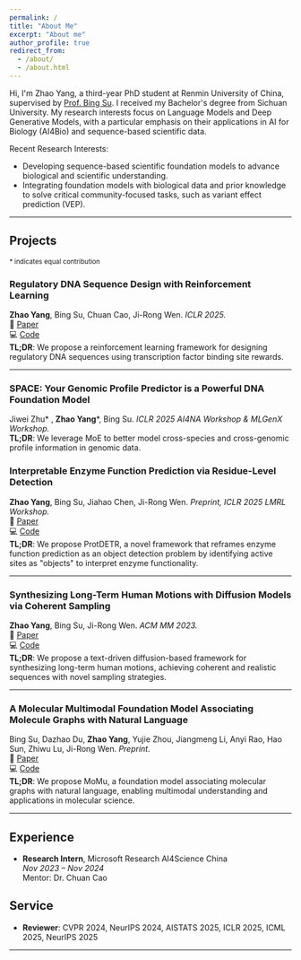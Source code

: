 ```yaml
---
permalink: /
title: "About Me"
excerpt: "About me"
author_profile: true
redirect_from: 
  - /about/
  - /about.html
---
```


Hi, I'm Zhao Yang, a third-year PhD student at Renmin University of China, supervised by [Prof. Bing Su](https://gsai.ruc.edu.cn/bingsu). I received my Bachelor's degree from Sichuan University. My research interests focus on Language Models and Deep Generative Models, with a particular emphasis on their applications in AI for Biology (AI4Bio) and sequence-based scientific data.

Recent Research Interests:
- Developing sequence-based scientific foundation models to advance biological and scientific understanding.
- Integrating foundation models with biological data and prior knowledge to solve critical community-focused tasks, such as variant effect prediction (VEP).

---

## Projects

<small>* indicates equal contribution</small>

### Regulatory DNA Sequence Design with Reinforcement Learning  
**Zhao Yang**, Bing Su, Chuan Cao, Ji-Rong Wen. *ICLR 2025.*  
📄 [Paper](https://openreview.net/pdf?id=F4IMiNhim1)  
💻 [Code](https://github.com/yangzhao1230/TACO)  
**TL;DR**: We propose a reinforcement learning framework for designing regulatory DNA sequences using transcription factor binding site rewards. 

---

### SPACE: Your Genomic Profile Predictor is a Powerful DNA Foundation Model
Jiwei Zhu\* , **Zhao Yang**\*, Bing Su. *ICLR 2025 AI4NA Workshop & MLGenX Workshop.*  
**TL;DR**:  We leverage MoE to better model cross-species and cross-genomic profile information in genomic data.

### Interpretable Enzyme Function Prediction via Residue-Level Detection  
**Zhao Yang**, Bing Su, Jiahao Chen, Ji-Rong Wen. *Preprint, ICLR 2025 LMRL Workshop.*  
📄 [Paper](https://arxiv.org/abs/2501.05644)  
💻 [Code](https://github.com/yangzhao1230/ProtDETR)  
**TL;DR**: We propose ProtDETR, a novel framework that reframes enzyme function prediction as an object detection problem by identifying active sites as "objects" to interpret enzyme functionality.

---

### Synthesizing Long-Term Human Motions with Diffusion Models via Coherent Sampling  
**Zhao Yang**, Bing Su, Ji-Rong Wen. *ACM MM 2023.*  
📄 [Paper](https://dl.acm.org/doi/10.1145/3581783.3611887)  
💻 [Code](https://github.com/yangzhao1230/PCMDM)  
**TL;DR**: We propose a text-driven diffusion-based framework for synthesizing long-term human motions, achieving coherent and realistic sequences with novel sampling strategies.

---

### A Molecular Multimodal Foundation Model Associating Molecule Graphs with Natural Language  
Bing Su, Dazhao Du, **Zhao Yang**, Yujie Zhou, Jiangmeng Li, Anyi Rao, Hao Sun, Zhiwu Lu, Ji-Rong Wen. *Preprint.*  
📄 [Paper](https://arxiv.org/abs/2209.05481)  
💻 [Code](https://github.com/ddz16/MoMu)  
**TL;DR**: We propose MoMu, a foundation model associating molecular graphs with natural language, enabling multimodal understanding and applications in molecular science.

---

## Experience

- **Research Intern**, Microsoft Research AI4Science China  
  *Nov 2023 – Nov 2024*  
  Mentor: Dr. Chuan Cao  

## Service
- **Reviewer**: CVPR 2024, NeurIPS 2024, AISTATS 2025, ICLR 2025, ICML 2025, NeurIPS 2025
<!-- - **First Prize**: National Olympiad in Informatics in Provinces (NOIP), 2016 -->

---